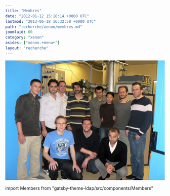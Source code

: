 ```yaml
---
title: "Membres"
date: "2012-01-12 15:18:14 +0000 UTC"
lastmod: "2013-06-18 16:32:58 +0000 UTC"
path: "recherche/xenon/membres.md"
joomlaid: 60
category: "xenon"
asides: ["xenon.+menu+"]
layout: "recherche"
---
```

![Photo Xenon Group](images/PhotoXenonGroup.jpg)

  


import Members from "gatsby-theme-ldap/src/components/Members"

<Members group="xenon" />

